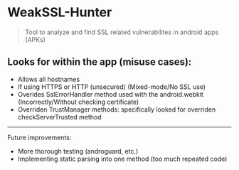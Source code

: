 # WeakSSL-Hunter
> Tool to analyze and find SSL related vulnerabilites in android apps (APKs)   
## Looks for within the app (misuse cases):
- Allows all hostnames
- If using HTTPS or HTTP (unsecured) (Mixed-mode/No SSL use)
- Overides SslErrorHandler method used with the android.webkit (Incorrectly/Without checking certificate)
- Overriden TrustManager methods: specifically looked for overriden checkServerTrusted method  
---
Future improvements:
- More thorough testing (androguard, etc.)
- Implementing static parsing into one method (too much repeated code)
